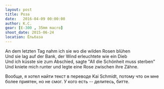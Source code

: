 ```yaml
---
layout: post
title: Роза
date:   2016-04-09 00:00:00
author: К.С.
gear: [E-300 , 35mm macro]
shoot_date: 2015-06-24
location: Ёльбаза
---
```


An dem letzten Tag nahm ich sie wo die wilden Rosen blühen  
Und sie lag auf der Bank, der Wind erleuchtete wie ein Dieb  
Und ich küsste sie zum Abschied, sagte "All die Schönheit muss sterben"  
Und kniete mich runter und legte eine Rose zwischen ihre Zähne.  

Вообще, я хотел найти текст в переводе Kai Schmidt, потому что он мне более приятен, но не смог. У кого есть -- делитесь, битте.
